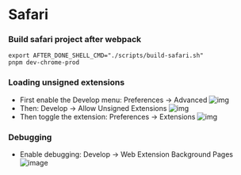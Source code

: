 # Safari

### Build safari project after webpack

```
export AFTER_DONE_SHELL_CMD="./scripts/build-safari.sh"
pnpm dev-chrome-prod
```

### Loading unsigned extensions

- First enable the Develop menu:
  Preferences -> Advanced
  ![img](./safari-preferences-advanced-show-develop-menu.png)
- Then:
  Develop -> Allow Unsigned Extensions
  ![img](./safari-menu-develop-allow-unsigned-extensions.png)
- Then toggle the extension:
  Preferences -> Extensions
  ![img](./safari-menu-preferences-extensions.png)

### Debugging

- Enable debugging:
  Develop -> Web Extension Background Pages
  ![image](https://user-images.githubusercontent.com/525211/93846107-54d59480-fccd-11ea-9d81-121ebbc02d3c.png)
